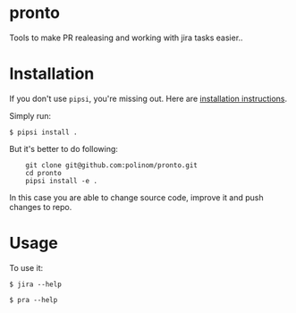 # pronto

Tools to make PR realeasing and working with jira tasks easier..


# Installation

If you don't use `pipsi`, you're missing out.
Here are [installation instructions](https://github.com/mitsuhiko/pipsi#readme).


Simply run:

    $ pipsi install .

But it's better to do following:

```
    git clone git@github.com:polinom/pronto.git
    cd pronto
    pipsi install -e .
```

In this case you are able to change source code, improve it and push changes to repo.


# Usage

To use it:

    $ jira --help

    $ pra --help

